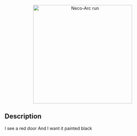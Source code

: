 <p align="center">
  <img src="https://res.cloudinary.com/dmfac7zfe/image/upload/v1637171774/icons/Nightingale.webp" width="320" alt="Neco-Arc run" />
</p>

## Description

I see a red door
And I want it painted black 
